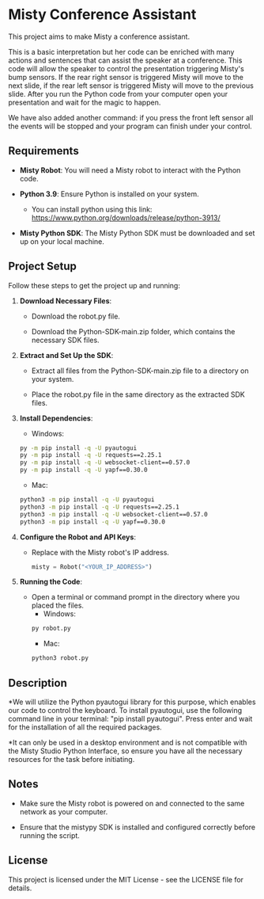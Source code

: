 Misty Conference Assistant
==========================

This project aims to make Misty a conference assistant.

This is a basic interpretation but her code can be enriched with many actions and sentences that can assist the speaker at a conference. This code will allow the speaker to control the presentation triggering Misty's bump sensors. If the rear right sensor is triggered Misty will move to the next slide, if the rear left sensor is triggered Misty will move to the previous slide. After you run the Python code from your computer open your presentation and wait for the magic to happen.

We have also added another command: if you press the front left sensor all the events will be stopped and your program can finish under your control. 

Requirements
------------

*   **Misty Robot**: You will need a Misty robot to interact with the Python code.
    
*   **Python 3.9**: Ensure Python is installed on your system.
    * You can install python using this link: https://www.python.org/downloads/release/python-3913/
    
*   **Misty Python SDK**: The Misty Python SDK must be downloaded and set up on your local machine.
    

Project Setup
-------------

Follow these steps to get the project up and running:

1.  **Download Necessary Files**:
    
    *   Download the robot.py file.
        
    *   Download the Python-SDK-main.zip folder, which contains the necessary SDK files.
        
2.  **Extract and Set Up the SDK**:
    
    *   Extract all files from the Python-SDK-main.zip file to a directory on your system.
        
    *   Place the robot.py file in the same directory as the extracted SDK files.
        
3.  **Install Dependencies**:
    * Windows:
    ```bash
    py -m pip install -q -U pyautogui
    py -m pip install -q -U requests==2.25.1
    py -m pip install -q -U websocket-client==0.57.0
    py -m pip install -q -U yapf==0.30.0
    ```
    * Mac:
    ```bash
    python3 -m pip install -q -U pyautogui
    python3 -m pip install -q -U requests==2.25.1
    python3 -m pip install -q -U websocket-client==0.57.0
    python3 -m pip install -q -U yapf==0.30.0
    ```      
4.  **Configure the Robot and API Keys**:
    *   Replace with the Misty robot's IP address.
        ```python    
        misty = Robot("<YOUR_IP_ADDRESS>")
        ```

        
6.  **Running the Code**:
    
    *   Open a terminal or command prompt in the directory where you placed the files.
        * Windows:
        ```bash    
        py robot.py
        ```
        * Mac:
        ```bash    
        python3 robot.py
        ```
        

Description
--------

*We will utilize the Python pyautogui library for this purpose, which enables our code to control the keyboard. To install pyautogui, use the following command line in your terminal: "pip install pyautogui". Press enter and wait for the installation of all the required packages.

*It can only be used in a desktop environment and is not compatible with the Misty Studio Python Interface, so ensure you have all the necessary resources for the task before initiating.

Notes
-----

*   Make sure the Misty robot is powered on and connected to the same network as your computer.
    
*   Ensure that the mistypy SDK is installed and configured correctly before running the script.
    

License
-------

This project is licensed under the MIT License - see the LICENSE file for details.

